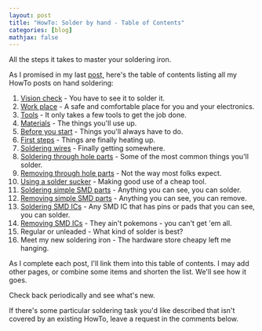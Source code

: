 ```yaml
---
layout: post
title: "HowTo: Solder by hand - Table of Contents"
categories: [blog]
mathjax: false
--- 
```

All the steps it takes to master your soldering iron.

As I promised in my last [post,](howtosolder-intro) here's the table of contents listing all my HowTo posts on hand soldering:

1.  [Vision check](howtosolder-1visioncheck) - You have to see it to solder it.
2.  [Work place](howtosolder-2workplace) - A safe and comfortable place for you and your electronics.
3.  [Tools](howtosolder-3tools) - It only takes a few tools to get the job done.
4.  [Materials](howtosolder-4materials) - The things you'll use up.
5.  [Before you start](howtosolder-5getstarted) - Things you'll always have to do.
6.  [First steps](howtosolder-6firststep) - Things are finally heating up.
7.  [Soldering wires](howtosolder-7solderwire) - Finally getting somewhere.
8.  [Soldering through hole parts](howtosolder-8throughhole) - Some of the most common things you'll solder.
9.  [Removing through hole parts](howtosolder-9throughhole-remove) - Not the way most folks expect.
10. [Using a solder sucker](howtosolder-10soldersucker) - Making good use of a cheap tool.
11. [Soldering simple SMD parts](howtosolder-11soldersmdpassive) - Anything you can see, you can solder.
12. [Removing simple SMD parts](howtosolder-12removesmdpassive) - Anything you can see, you can remove.
13. [Soldering SMD ICs](howtosolder-13soldersmdic) - Any SMD IC that has pins or pads that you can see, you can solder.
14. [Removing SMD ICs](howtosolder-14removesmdic) - They ain't pokemons - you can't get 'em all.
15. Regular or unleaded - What kind of solder is best?
16. Meet my new soldering iron - The hardware store cheapy left me hanging.

As I complete each post, I'll link them into this table of contents.  I may add other pages, or combine some items and shorten the list.  We'll see how it goes.

Check back periodically and see what's new.

If there's some particular soldering task you'd like described that isn't covered by an existing HowTo, leave a request in the comments below.
